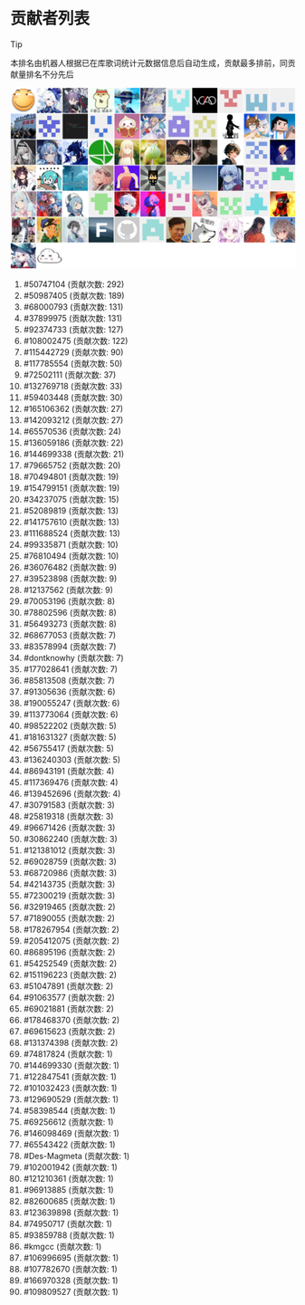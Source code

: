 # 贡献者列表

> [!TIP]
> 本排名由机器人根据已在库歌词统计元数据信息后自动生成，贡献最多排前，同贡献量排名不分先后

![贡献者头像画廊](./CONTRIBUTORS.svg)

1. #50747104 (贡献次数: 292)
2. #50987405 (贡献次数: 189)
3. #68000793 (贡献次数: 131)
4. #37899975 (贡献次数: 131)
5. #92374733 (贡献次数: 127)
6. #108002475 (贡献次数: 122)
7. #115442729 (贡献次数: 90)
8. #117785554 (贡献次数: 50)
9. #72502111 (贡献次数: 37)
10. #132769718 (贡献次数: 33)
11. #59403448 (贡献次数: 30)
12. #165106362 (贡献次数: 27)
13. #142093212 (贡献次数: 27)
14. #65570536 (贡献次数: 24)
15. #136059186 (贡献次数: 22)
16. #144699338 (贡献次数: 21)
17. #79665752 (贡献次数: 20)
18. #70494801 (贡献次数: 19)
19. #154799151 (贡献次数: 19)
20. #34237075 (贡献次数: 15)
21. #52089819 (贡献次数: 13)
22. #141757610 (贡献次数: 13)
23. #111688524 (贡献次数: 13)
24. #99335871 (贡献次数: 10)
25. #76810494 (贡献次数: 10)
26. #36076482 (贡献次数: 9)
27. #39523898 (贡献次数: 9)
28. #12137562 (贡献次数: 9)
29. #70053196 (贡献次数: 8)
30. #78802596 (贡献次数: 8)
31. #56493273 (贡献次数: 8)
32. #68677053 (贡献次数: 7)
33. #83578994 (贡献次数: 7)
34. #dontknowhy (贡献次数: 7)
35. #177028641 (贡献次数: 7)
36. #85813508 (贡献次数: 7)
37. #91305636 (贡献次数: 6)
38. #190055247 (贡献次数: 6)
39. #113773064 (贡献次数: 6)
40. #98522202 (贡献次数: 5)
41. #181631327 (贡献次数: 5)
42. #56755417 (贡献次数: 5)
43. #136240303 (贡献次数: 5)
44. #86943191 (贡献次数: 4)
45. #117369476 (贡献次数: 4)
46. #139452696 (贡献次数: 4)
47. #30791583 (贡献次数: 3)
48. #25819318 (贡献次数: 3)
49. #96671426 (贡献次数: 3)
50. #30862240 (贡献次数: 3)
51. #121381012 (贡献次数: 3)
52. #69028759 (贡献次数: 3)
53. #68720986 (贡献次数: 3)
54. #42143735 (贡献次数: 3)
55. #72300219 (贡献次数: 3)
56. #32919465 (贡献次数: 2)
57. #71890055 (贡献次数: 2)
58. #178267954 (贡献次数: 2)
59. #205412075 (贡献次数: 2)
60. #86895196 (贡献次数: 2)
61. #54252549 (贡献次数: 2)
62. #151196223 (贡献次数: 2)
63. #51047891 (贡献次数: 2)
64. #91063577 (贡献次数: 2)
65. #69021881 (贡献次数: 2)
66. #178468370 (贡献次数: 2)
67. #69615623 (贡献次数: 2)
68. #131374398 (贡献次数: 2)
69. #74817824 (贡献次数: 1)
70. #144699330 (贡献次数: 1)
71. #122847541 (贡献次数: 1)
72. #101032423 (贡献次数: 1)
73. #129690529 (贡献次数: 1)
74. #58398544 (贡献次数: 1)
75. #69256612 (贡献次数: 1)
76. #146098469 (贡献次数: 1)
77. #65543422 (贡献次数: 1)
78. #Des-Magmeta (贡献次数: 1)
79. #102001942 (贡献次数: 1)
80. #121210361 (贡献次数: 1)
81. #96913885 (贡献次数: 1)
82. #82600685 (贡献次数: 1)
83. #123639898 (贡献次数: 1)
84. #74950717 (贡献次数: 1)
85. #93859788 (贡献次数: 1)
86. #kmgcc (贡献次数: 1)
87. #106996695 (贡献次数: 1)
88. #107782670 (贡献次数: 1)
89. #166970328 (贡献次数: 1)
90. #109809527 (贡献次数: 1)
